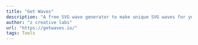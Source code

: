 ```yaml
---
title: "Get Waves"
description: "A free SVG wave generator to make unique SVG waves for your next web design."
author: "z creative labs"
url: "https://getwaves.io/"
tags: Tools
---
```

